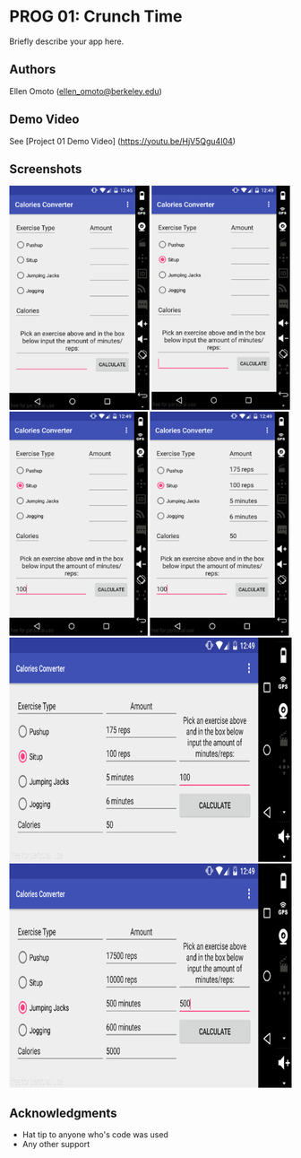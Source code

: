 # PROG 01: Crunch Time

Briefly describe your app here.

## Authors

Ellen Omoto ([ellen_omoto@berkeley.edu](mailto:ellen_omoto@berkeley.edu))

## Demo Video

See [Project 01 Demo Video] (https://youtu.be/HjV5Qgu4I04)

## Screenshots

<img src="screenshots/prog1_1.png" height="400" alt="Screenshot"/>
<img src="screenshots/prog1_2.png" height="400" alt="Screenshot"/>
<img src="screenshots/prog1_3.png" height="400" alt="Screenshot"/>
<img src="screenshots/prog1_4.png" height="400" alt="Screenshot"/>
<img src="screenshots/prog1_5.png" height="400" alt="Screenshot"/>
<img src="screenshots/prog1_6.png" height="400" alt="Screenshot"/>

## Acknowledgments

* Hat tip to anyone who's code was used
* Any other support

